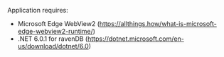 Application requires:
* Microsoft Edge WebView2 (https://allthings.how/what-is-microsoft-edge-webview2-runtime/)
* .NET 6.0.1 for ravenDB (https://dotnet.microsoft.com/en-us/download/dotnet/6.0)